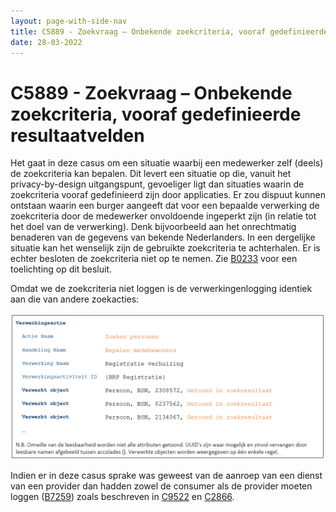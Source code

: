 ```yaml
---
layout: page-with-side-nav
title: C5889 - Zoekvraag – Onbekende zoekcriteria, vooraf gedefinieerde resultaatvelden
date: 28-03-2022
---
```


# C5889 - Zoekvraag – Onbekende zoekcriteria, vooraf gedefinieerde resultaatvelden

Het gaat in deze casus om een situatie waarbij een medewerker zelf (deels) de zoekcriteria kan bepalen. Dit levert een situatie op die, vanuit het privacy-by-design uitgangspunt, gevoeliger ligt dan situaties waarin de zoekcriteria vooraf gedefinieerd zijn door applicaties.
Er zou dispuut kunnen ontstaan waarin een burger aangeeft dat voor een bepaalde verwerking de zoekcriteria door de medewerker onvoldoende ingeperkt zijn (in relatie tot het doel van de verwerking). Denk bijvoorbeeld aan het onrechtmatig benaderen van de gegevens van bekende Nederlanders. In een dergelijke situatie kan het wenselijk zijn de gebruikte zoekcriteria te achterhalen. Er is echter besloten de zoekcriteria niet op te nemen. Zie [B0233](./0233.md) voor een toelichting op dit besluit.

Omdat we de zoekcriteria niet loggen is de verwerkingenlogging identiek aan die van andere zoekacties:

<img src="./assets/5889_1.png" alt="" width="700"/>

Indien er in deze casus sprake was geweest van de aanroep van een dienst van een provider dan hadden zowel de consumer als de provider moeten loggen ([B7259](./7259.md)) zoals beschreven in [C9522](./9522.md) en [C2866](./2866.md).
